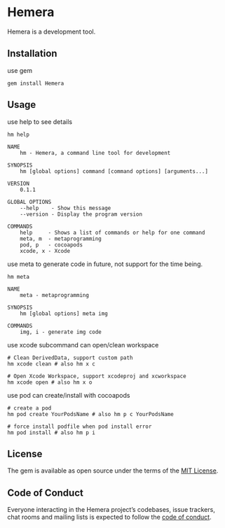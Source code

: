 # Hemera

Hemera is a development tool.

## Installation

use gem

```
gem install Hemera
```

## Usage

use help to see details

```
hm help

NAME
    hm - Hemera, a command line tool for development

SYNOPSIS
    hm [global options] command [command options] [arguments...]

VERSION
    0.1.1

GLOBAL OPTIONS
    --help    - Show this message
    --version - Display the program version

COMMANDS
    help     - Shows a list of commands or help for one command
    meta, m  - metaprogramming
    pod, p   - cocoapods
    xcode, x - Xcode
```
use meta to generate code in future, not support for the time being.
```
hm meta

NAME
    meta - metaprogramming

SYNOPSIS
    hm [global options] meta img

COMMANDS
    img, i - generate img code
```

use xcode subcommand can open/clean workspace

```
# Clean DerivedData, support custom path
hm xcode clean # also hm x c

# Open Xcode Workspace, support xcodeproj and xcworkspace
hm xcode open # also hm x o
```

use pod can create/install with cocoapods

```
# create a pod
hm pod create YourPodsName # also hm p c YourPodsName

# force install podfile when pod install error
hm pod install # also hm p i
```

## License

The gem is available as open source under the terms of the [MIT License](https://opensource.org/licenses/MIT).

## Code of Conduct

Everyone interacting in the Hemera project’s codebases, issue trackers, chat rooms and mailing lists is expected to follow the [code of conduct](https://github.com/[USERNAME]/hemera/blob/master/CODE_OF_CONDUCT.md).
